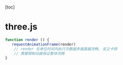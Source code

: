 [toc]



# three.js

```js
function render () {  
​	requestAnimationFrame(render)
	// render 在单位时间内执行次数越多画面越流畅, 反之卡顿
    // 需要限制动画保证整体流畅
}
```

